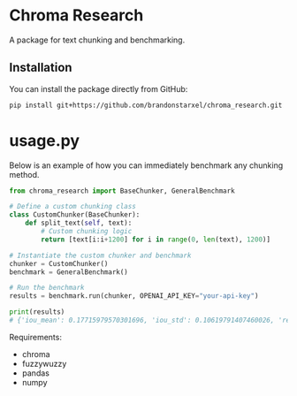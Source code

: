 # Chroma Research

A package for text chunking and benchmarking.

## Installation

You can install the package directly from GitHub:

```bash
pip install git+https://github.com/brandonstarxel/chroma_research.git
```


# usage.py
Below is an example of how you can immediately benchmark any chunking method.
```python
from chroma_research import BaseChunker, GeneralBenchmark

# Define a custom chunking class
class CustomChunker(BaseChunker):
    def split_text(self, text):
        # Custom chunking logic
        return [text[i:i+1200] for i in range(0, len(text), 1200)]

# Instantiate the custom chunker and benchmark
chunker = CustomChunker()
benchmark = GeneralBenchmark()

# Run the benchmark
results = benchmark.run(chunker, OPENAI_API_KEY="your-api-key")

print(results)
# {'iou_mean': 0.17715979570301696, 'iou_std': 0.10619791407460026, 'recall_mean': 0.8322119478569013, 'recall_std': 0.358260140288674}
```

Requirements:
- chroma
- fuzzywuzzy
- pandas
- numpy
